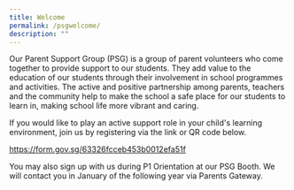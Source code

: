 ```yaml
---
title: Welcome
permalink: /psgwelcome/
description: ""
---
```

Our Parent Support Group (PSG) is a group of parent volunteers who come together to provide support to our students. They add value to the education of our students through their involvement in school programmes and activities. The active and positive partnership among parents, teachers and the community help to make the school a safe place for our students to learn in, making school life more vibrant and caring.

If you would like to play an active support role in your child's learning environment, join us by registering via the link or QR code below.

https://form.gov.sg/63326fcceb453b0012efa51f

You may also sign up with us during P1 Orientation at our PSG Booth. We will contact you in January of the following year via Parents Gateway.
